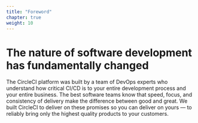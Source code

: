 ```yaml
---
title: "Foreword"
chapter: true
weight: 10
---
```


# The nature of software development has fundamentally changed 

The CircleCI platform was built by a team of DevOps experts who understand how critical CI/CD is to your entire development process and your entire business. The best software teams know that speed, focus, and consistency of delivery make the difference between good and great. We built CircleCI to deliver on these promises so you can deliver on yours — to reliably bring only the highest quality products to your customers.

